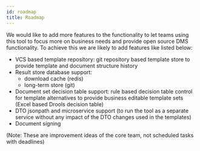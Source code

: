```yaml
---
id: roadmap
title: Roadmap
---
```


We would like to add more features to the functionality to let teams using this tool to focus more on business needs and
provide open source DMS functionality. To achieve this we are likely to add features like listed below:   

- VCS based template repository: git repository based template store to provide template and document structure history
- Result store database support: 
  + download cache (redis)
  + long-term store (git)    
- Document set decision table support: rule based decision table control for template alternatives to 
  provide business editable template sets (Excel based Drools decision table)
- DTO jsonpath and microservice support (to run the tool as a separate service without any impact of the DTO changes 
  used in the templates)  
- Document signing  

(Note: These are improvement ideas of the core team, not scheduled tasks with deadlines)

